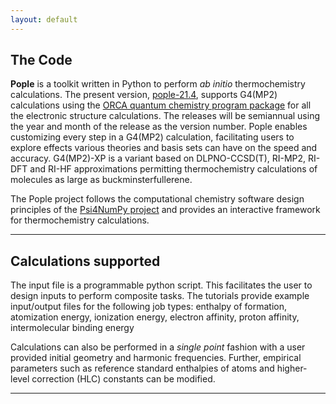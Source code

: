 ```yaml
---
layout: default
---
```


## The Code
**Pople** is a toolkit written in Python to perform _ab initio_ thermochemistry calculations. The present version, [pople-21.4](https://github.com/moldis-group/Pople), supports G4(MP2) calculations using the [ORCA quantum chemistry program package](https://www.faccts.de/orca/) for all the electronic structure calculations. The releases will be semiannual using the year and month of the release as the version number. Pople enables customizing every step in a G4(MP2) calculation, facilitating users to explore effects various theories and basis sets can have on the speed and accuracy. G4(MP2)-XP is a variant based on DLPNO-CCSD(T), RI-MP2, RI-DFT and RI-HF approximations permitting thermochemistry calculations of molecules as large as buckminsterfullerene. 

The Pople project follows the computational chemistry software design principles of the [Psi4NumPy project](https://github.com/psi4/psi4numpy) and provides an interactive framework for thermochemistry calculations.

* * *

## Calculations supported
The input file is a programmable python script. This facilitates the user to design inputs to perform composite tasks. The tutorials provide example input/output files for the following job types: enthalpy of formation, atomization energy, ionization energy, electron affinity, proton affinity, intermolecular binding energy

Calculations can also be performed in a _single point_ fashion with a user provided initial geometry and harmonic frequencies. Further, empirical parameters such as reference standard enthalpies of atoms and higher-level correction (HLC) constants can be modified.
 
* * *



